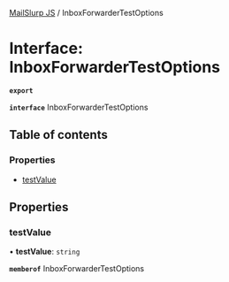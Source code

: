 [MailSlurp JS](../README.md) / InboxForwarderTestOptions

# Interface: InboxForwarderTestOptions

**`export`**

**`interface`** InboxForwarderTestOptions

## Table of contents

### Properties

- [testValue](InboxForwarderTestOptions.md#testvalue)

## Properties

### testValue

• **testValue**: `string`

**`memberof`** InboxForwarderTestOptions
